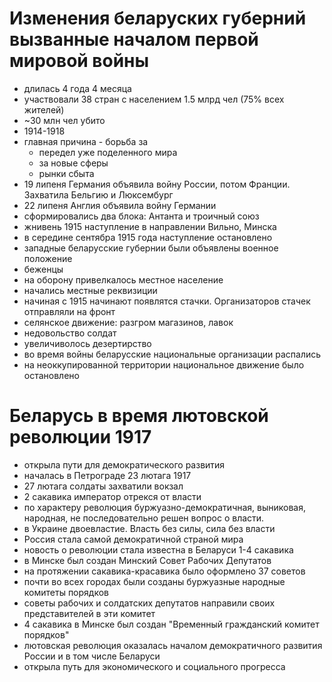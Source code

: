 # Изменения беларуских губерний вызванные началом первой мировой войны

  - длилась 4 года 4 месяца
  - участвовали 38 стран с населением 1.5 млрд чел (75% всех жителей)
  - ~30 млн чел убито
  - 1914-1918
  - главная причина - борьба за 
    - передел уже поделенного мира
    - за новые сферы 
    - рынки сбыта
  - 19 липеня Германия объявила войну России, потом Франции. Захватила Бельгию и Люксембург
  - 22 липеня Англия объявила войну Германии
  - сформировались два блока: Антанта и троичный союз
  - жнивень 1915 наступление в направлении Вильно, Минска
  - в середине сентябра 1915 года наступление остановлено
  - западные беларусские губернии были объявлены военное положение
  - беженцы
  - на оборону привелкалось местное население
  - начались местные реквизиции
  - начиная с 1915 начинают появлятся стачки. Организаторов стачек отправляли на фронт
  - селянское движение: разгром магазинов, лавок
  - недовольство солдат
  - увеличиволось дезертирство
  - во время войны беларусские национальные организации распались
  - на неоккупированной территории национальное движение было остановлено

# Беларусь в время лютовской революции 1917

  - открыла пути для демократического развития
  - началась в Петрограде 23 лютага 1917
  - 27 лютага солдаты захватили вокзал
  - 2 сакавика император отрекся от власти
  - по характеру революция буржуазно-демократичная, выниковая, народная, не последовательно решен вопрос о власти.
  - в Украине двоевластие. Власть без силы, сила без власти
  - Россия стала самой демократичной страной мира
  - новость о революции стала известна в Беларуси 1-4 сакавика
  - в Минске был создан Минский Совет Рабочих Депутатов
  - на протяжении сакавика-красавика было оформлено 37 советов
  - почти во всех городах были созданы буржуазные народные комитеты порядков
  - советы рабочих и солдатских депутатов направили своих представителей в эти комитет
  - 4 сакавика в Минске был создан "Временный гражданский комитет порядков"
  - лютовская революция оказалась началом демократичного развития России и в том числе Беларуси
  - открыла путь для экономического и социального прогресса
